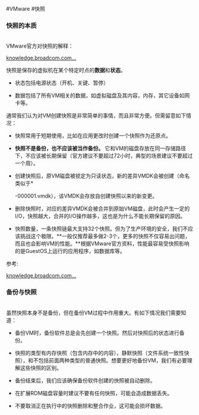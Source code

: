 #VMware #快照

### 快照的本质
</br>
VMware官方对快照的解释：

[knowledge.broadcom.com...](https://knowledge.broadcom.com/external/article/342618/overview-of-virtual-machine-snapshots-in.html)

快照是保存的虚拟机在某个特定时点的**数据**和**状态**。

- 状态包括电源状态（开机、关键、暂停）
    
- 数据包括了所有VM相关的数据，如虚拟磁盘及其内容，内存，其它设备如网卡等。
    

通常我们认为对VM创建快照是非常简单的事情，而且非常方便。但需留意如下情况：

- 快照常用于短期使用，比如在应用更改时创建一个快照作为还原点。
    
- **快照不是备份，也不应该被当作备份。** 它和VM的磁盘存放在同一存储路径下，不应该被长期保留（官方建议不要超过72小时，典型的场景建议不要超过一个周）。
    
- 创建快照后，原VM磁盘被锁定为只读状态，新的差异VMDK会被创建（命名类似于*
    
    -000001.vmdk），该VMDK会存放自创建快照以来的新变更。
    
- 删除快照时，对应的差异VMDK会被合并到原始VM磁盘，此时会产生一定的I/O，快照越大，合并的I/O操作越多，这也是为什么不能长期保留的原因。
    
- 快照数量，一条快照链最大支持32个快照。但为了生产环境的安全，我们不应该挑战这个极限。**一般仅推荐最多做2-3个，更多的快照不仅容易出问题，而且也会影响VM的性能。**根据VMware官方资料，性能最容易受快照影响的是GuestOS上运行的应用程序，如数据库等。
    

参考:

[knowledge.broadcom.com...](https://knowledge.broadcom.com/external/article/318825/best-practices-for-using-vmware-snapshot.html?utm_source=chatgpt.com)
</br>
### 备份与快照
</br>
虽然快照本身不是备份，但在备份VM过程中作用重大。有如下情况我们需要知道：

- 备份VM时，备份软件总是会先创建一个快照。然后对快照后的状态进行备份。
    
- 快照的类型有内存快照（包含内存中的内容），静默快照（文件系统一致性快照），和不包括前面两种类型的普通快照。想要更好地备份VM，我们有必要理解这些快照的区别。
    
- 备份结束后，我们应该确保备份软件创建的快照被自动删除。
    
- 在扩展RDM磁盘容量时建议不要有任何快照，可能会造成数据丢失。
    
- 不要取消正在执行中的快照删除和整合作业，这可能会损坏数据。